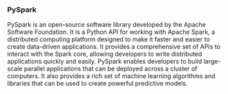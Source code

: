 ### PySpark
PySpark is an open-source software library developed by the Apache Software Foundation. It is a Python API for working with Apache Spark, a distributed computing platform designed to make it faster and easier to create data-driven applications. It provides a comprehensive set of APIs to interact with the Spark core, allowing developers to write distributed applications quickly and easily. PySpark enables developers to build large-scale parallel applications that can be deployed across a cluster of computers. It also provides a rich set of machine learning algorithms and libraries that can be used to create powerful predictive models.
